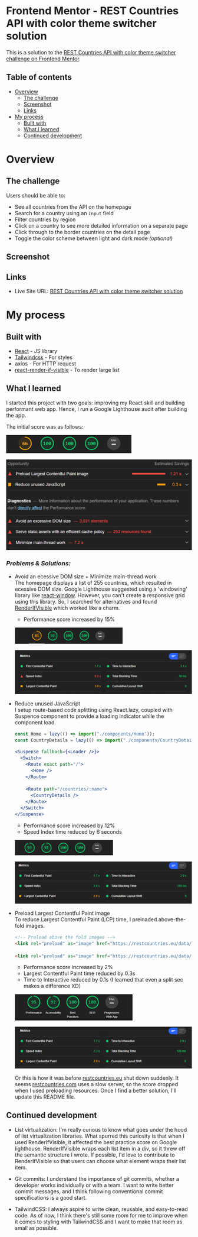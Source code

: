# Frontend Mentor - REST Countries API with color theme switcher solution

This is a solution to the [REST Countries API with color theme switcher challenge on Frontend Mentor](https://www.frontendmentor.io/challenges/rest-countries-api-with-color-theme-switcher-5cacc469fec04111f7b848ca).

## Table of contents

- [Overview](#overview)
  - [The challenge](#the-challenge)
  - [Screenshot](#screenshot)
  - [Links](#links)
- [My process](#my-process)
  - [Built with](#built-with)
  - [What I learned](#what-i-learned)
  - [Continued development](#continued-development)

# Overview

## The challenge

Users should be able to:

- See all countries from the API on the homepage
- Search for a country using an `input` field
- Filter countries by region
- Click on a country to see more detailed information on a separate page
- Click through to the border countries on the detail page
- Toggle the color scheme between light and dark mode _(optional)_

## Screenshot

## Links

- Live Site URL: [REST Countries API with color theme switcher solution](https://countries-api-h.vercel.app/)

# My process

## Built with

- [React](https://reactjs.org/) - JS library
- [Tailwindcss](https://tailwindcss.com/) - For styles
- axios - For HTTP request
- [react-render-if-visible](https://github.com/NightCafeStudio/react-render-if-visible) - To render large list

## What I learned

I started this project with two goals: improving my React skill and building performant web app. Hence, I run a Google Lighthouse audit after building the app.

The initial score was as follows:

![initial performance score on Google Lighthouse is 66%](./public/img/Google-Lighthouse-initial-score.pn.png)

![initial performance score on Google Lighthouse is 66%](./public/img/Opportunity-and-Dignostics.png)

### _Problems & Solutions:_

- Avoid an ecessive DOM size + Minimize main-thread work  
  The homepage displays a list of 255 countries, which resulted in ecessive DOM size. Google Lighthouse suggested using a 'windowing' library like [react-window](https://github.com/bvaughn/react-window). However, you can't create a responsive grid using this library. So, I searched for alternatives and found [RenderIfVisible](https://github.com/NightCafeStudio/react-render-if-visible) which worked like a charm.

  - Performance score increased by 15%

  ![Google Lighthouse score after using RenderIfVisible](./public/img/Google-Lighthouse-score-after-using-renderIfVisible.png)

  ![Google Lighthouse score after using RenderIfVisible](./public/img/Google-Lighthouse-score-after-using-renderIfVisible-details.png)

- Reduce unused JavaScript  
  I setup route-based code splitting using React.lazy, coupled with Suspence component to provide a loading indicator while the component load.

  ```JavaScript
  const Home = lazy(() => import("./components/Home"));
  const CountryDetails = lazy(() => import("./components/CountryDetails"));
  ```

  ```jsx
  <Suspense fallback={<Loader />}>
    <Switch>
      <Route exact path="/">
        <Home />
      </Route>

      <Route path="/countries/:name">
        <CountryDetails />
      </Route>
    </Switch>
  </Suspense>
  ```

  - Performance score increased by 12%
  - Speed Index time reduced by 6 seconds

  ![Google Lighthouse score after using React Lazy](./public/img/Google-Lighthouse-score-after-using-react-lazy.png)

  ![Google Lighthouse score after using React Lazy](./public/img/Google-Lighthouse-score-after-using-react-lazy-details.png)

- Preload Largest Contentful Paint image  
  To reduce Largest Contentful Paint (LCP) time, I preloaded above-the-fold images.

  ```html
  <!-- Preload above the fold images -->
  <link rel="preload" as="image" href="https://restcountries.eu/data/afg.svg" />

  <link rel="preload" as="image" href="https://restcountries.eu/data/ala.svg" />
  ```

  - Performance score increased by 2%
  - Largest Contentful Paint time reduced by 0.3s
  - Time to Interactive reduced by 0.1s (I learned that even a split sec makes a difference XD)

  ![Google Lighthouse score after preloading resources](./public/img/Google-Lighthouse-score-after-preloading-resources.png)

  ![Google Lighthouse score after preloading resources](./public/img/Google-Lighthouse-score-after-preloading-resources-details.png)

  Or this is how it was before [restcountries.eu](https://restcountries.eu) shut down suddenly. It seems [restcountries.com](https://restcountries.com) uses a slow server, so the score dropped when I used preloading resources. Once I find a better solution, I'll update this README file.

## Continued development

- List virtualization:
  I'm really curious to know what goes under the hood of list virtualization libraries. What spurred this curiosity is that when I used RenderIfVisible, it affected the best practice score on Google lighthouse. RenderIfVisible wraps each list item in a div, so it threw off the semantic structure I wrote. If possible, I'd love to contribute to RenderIfVisible so that users can choose what element wraps their list item.

- Git commits:
  I understand the importance of git commits, whether a developer works individually or with a team. I want to write better commit messages, and I think following conventional commit specifications is a good start.

- TailwindCSS:
  I always aspire to write clean, reusable, and easy-to-read code. As of now, I think there's still some room for me to improve when it comes to styling with TailwindCSS and I want to make that room as small as possible.
